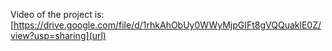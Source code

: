 Video of the project is: [https://drive.google.com/file/d/1rhkAhObUy0WWyMjpGIFt8gVQQuaklE0Z/view?usp=sharing](url)
